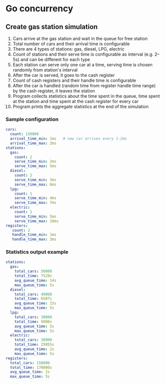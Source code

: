 # Go concurrency

## Create gas station simulation

1. Cars arrive at the gas station and wait in the queue for free station
1. Total number of cars and their arrival time is configurable
1. There are 4 types of stations: gas, diesel, LPG, electric
1. Count of stations and their serve time is configurable as interval (e.g. 2–5s) and can be different for each type
1. Each station can serve only one car at a time, serving time is chosen randomly from station's interval
1. After the car is served, it goes to the cash register
1. Count of cash registers and their handle time is configurable
1. After the car is handled (random time from register handle time range) by the cash register, it leaves the station
1. Program collects statistics about the time spent in the queue, time spent at the station and time spent at the cash
   register for every car
1. Program prints the aggregate statistics at the end of the simulation

### Sample configuration

```yaml
cars:
  count: 150000
  arrival_time_min: 1ms   # new car arrives every 1-2ms
  arrival_time_max: 2ms
stations:
  gas:
    count: 2
    serve_time_min: 2ms
    serve_time_max: 5ms
  diesel:
    count: 2
    serve_time_min: 3ms
    serve_time_max: 6ms
  lpg:
    count: 1
    serve_time_min: 4ms
    serve_time_max: 7ms
  electric:
    count: 1
    serve_time_min: 5ms
    serve_time_max: 10ms
registers:
   count: 2
   handle_time_min: 1ms
   handle_time_max: 3ms
```

### Statistics output example

```yaml
stations:
  gas:
    total_cars: 50000
    total_time: 7520s
    avg_queue_time: 14s
    max_queue_time: 5s
  diesel:
    total_cars: 40000
    total_time: 6507s
    avg_queue_time: 15s
    max_queue_time: 5s
  lpg:
    total_cars: 30000
    total_time: 9000s
    avg_queue_time: 5s
    max_queue_time: 5s
  electric:
    total_cars: 30000
    total_time: 25055s
    avg_queue_time: 2s
    max_queue_time: 5s
registers:
  total_cars: 150000
  total_time: 170000s
  avg_queue_time: 2s
  max_queue_time: 5s
```
